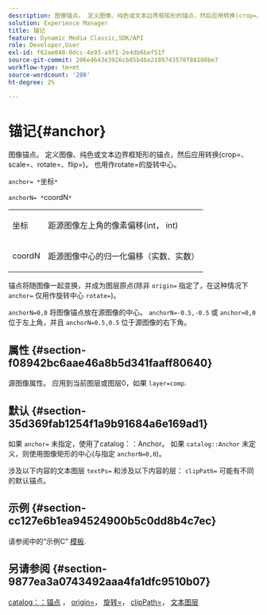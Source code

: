 ```yaml
---
description: 图像锚点。 定义图像、纯色或文本边界框矩形的锚点，然后应用转换(crop=、scale=、rotate=、flip=)。 也用作rotate=的旋转中心。
solution: Experience Manager
title: 锚记
feature: Dynamic Media Classic,SDK/API
role: Developer,User
exl-id: f62ae048-0dcc-4e93-a9f1-2e4db6bef51f
source-git-commit: 206e4643e3926cb85b4be2189743578f88180be7
workflow-type: tm+mt
source-wordcount: '208'
ht-degree: 2%

---
```


# 锚记{#anchor}

图像锚点。 定义图像、纯色或文本边界框矩形的锚点，然后应用转换(crop=、scale=、rotate=、flip=)。 也用作rotate=的旋转中心。

`anchor= *`坐标`*`

`anchorN= *`coordN`*`

<table id="simpletable_3ED1CD0BF473439FA1132FC84B4452A8"> 
 <tr class="strow"> 
  <td class="stentry"> <p><span class="codeph"> <span class="varname"> 坐标</span> </span> </p> </td> 
  <td class="stentry"> <p>距源图像左上角的像素偏移(int， int) </p></td> 
 </tr> 
 <tr class="strow"> 
  <td class="stentry"> <p><span class="codeph"> <span class="varname"> coordN</span> </span> </p> </td> 
  <td class="stentry"> <p>距源图像中心的归一化偏移（实数、实数） </p></td> 
 </tr> 
</table>

锚点将随图像一起变换，并成为图层原点(除非 `origin=` 指定了，在这种情况下 `anchor=` 仅用作旋转中心 `rotate=`)。

`anchorN=0,0` 将图像锚点放在源图像的中心。 `anchorN=-0.5,-0.5` 或 `anchor=0,0` 位于左上角，并且 `anchorN=0.5,0.5` 位于源图像的右下角。

## 属性 {#section-f08942bc6aae46a8b5d341faaff80640}

源图像属性。 应用到当前图层或图层0，如果 `layer=comp`.

## 默认 {#section-35d369fab1254f1a9b91684a6e169ad1}

如果 `anchor=` 未指定，使用了catalog：：Anchor。 如果 `catalog::Anchor` 未定义，则使用图像矩形的中心(与指定 `anchorN=0,0`)。

涉及以下内容的文本图层 `textPs=` 和涉及以下内容的层： `clipPath=` 可能有不同的默认锚点。

## 示例 {#section-cc127e6b1ea94524900b5c0dd8b4c7ec}

请参阅中的“示例C” [模板](../../../../../is-api/http-ref/image-serving-api-ref/c-http-protocol-reference/c-templates/c-templates.md#concept-3cd2d2adae0e41b2979b9640244d4d3e).

## 另请参阅 {#section-9877ea3a0743492aaa4fa1dfc9510b07}

[catalog：：锚点](/help/aem-is-ir-api/is-api/image-catalog/image-serving-api-ref/c-image-catalog-reference/c-image-svg-data-reference/c-image-data-reference/r-anchor-cat.md) ， [origin=](../../../../../is-api/http-ref/image-serving-api-ref/c-http-protocol-reference/c-command-reference/r-origin.md#reference-e11c7ac06e2240cc884c3fec98f05138)， [旋转=](../../../../../is-api/http-ref/image-serving-api-ref/c-http-protocol-reference/c-command-reference/r-rotate.md#reference-12abb086635546ec9ec2e1a793dc1096)， [clipPath=](../../../../../is-api/http-ref/image-serving-api-ref/c-http-protocol-reference/c-command-reference/r-clippath.md#reference-8139b1b52dc54749b51b109521ddf83d)， [文本图层](../../../../../is-api/http-ref/image-serving-api-ref/c-http-protocol-reference/c-text-formatting/r-text-layers.md#reference-47e78cfb18134db5ab09e17af14a6a8f)
